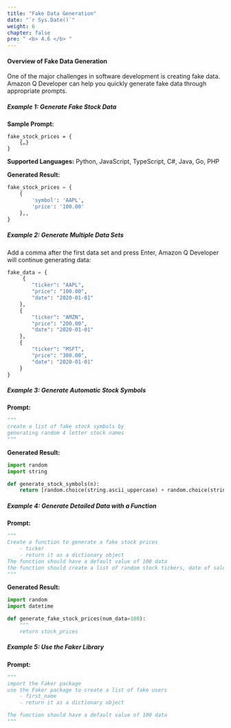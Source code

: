 ```yaml
---
title: "Fake Data Generation"
date: "`r Sys.Date()`"
weight: 6
chapter: false
pre: " <b> 4.6 </b> "
---
```


#### Overview of Fake Data Generation

One of the major challenges in software development is creating fake data. Amazon Q Developer can help you quickly generate fake data through appropriate prompts.

##### Example 1: Generate Fake Stock Data

**Sample Prompt:**
```
fake_stock_prices = {
    {…}
}
```

**Supported Languages:** Python, JavaScript, TypeScript, C#, Java, Go, PHP

**Generated Result:**
```python
fake_stock_prices = {
    {
        'symbol': 'AAPL',
        'price': '100.00'
    },,
}
```

##### Example 2: Generate Multiple Data Sets

Add a comma after the first data set and press Enter, Amazon Q Developer will continue generating data:

```python
fake_data = {
     {
        "ticker": "AAPL",
        "price": "100.00",
        "date": "2020-01-01"
    },
    {
        "ticker": "AMZN",
        "price": "200.00",
        "date": "2020-01-01"
    },
    {
        "ticker": "MSFT",
        "price": "300.00",
        "date": "2020-01-01"
    }
}
```

##### Example 3: Generate Automatic Stock Symbols

**Prompt:**
```python
"""
create a list of fake stock symbols by
generating random 4 letter stock names
"""
```

**Generated Result:**
```python
import random
import string

def generate_stock_symbols(n):
    return [random.choice(string.ascii_uppercase) + random.choice(string.ascii_uppercase) + random.choice(string.ascii_uppercase) + random.choice(string.ascii_uppercase) for i in range(n)]
```

##### Example 4: Generate Detailed Data with a Function

**Prompt:**
```python
"""
Create a function to generate a fake stock prices
    - ticker
    - return it as a dictionary object
The function should have a default value of 100 data
the function should create a list of random stock tickers, date of sale and price of sale
"""
```

**Generated Result:**
```python
import random
import datetime

def generate_fake_stock_prices(num_data=100):
    """
    return stock_prices
```

##### Example 5: Use the Faker Library

**Prompt:**
```python
"""
import the Faker package
use the Faker package to create a list of fake users
    - first_name
    - return it as a dictionary object

The function should have a default value of 100 data
"""
```